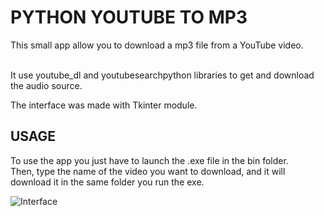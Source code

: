 # PYTHON YOUTUBE TO MP3

This small app allow you to download a mp3 file from a YouTube video.
<br /><br />

It use youtube_dl and youtubesearchpython libraries to get and download the
audio source. <br />

The interface was made with Tkinter module. <br />

## USAGE

To use the app you just have to launch the .exe file in the bin folder.
<br />
Then, type the name of the video you want to download, and it will download it
in the same folder you run the exe.

![Interface](!/img/preview.png)
